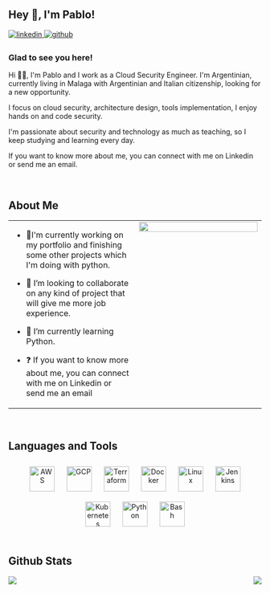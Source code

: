 ## Hey 👋, I'm Pablo!  
  

<a href="https://www.linkedin.com/in/pablo-agustin-spinelli-b83429140/" target="_blank">
<img src=https://img.shields.io/badge/linkedin-%231E77B5.svg?&style=for-the-badge&logo=linkedin&logoColor=white alt=linkedin style="margin-bottom: 5px;" />
</a>
<a href="https://github.com/paspinelli" target="_blank">
<img src=https://img.shields.io/badge/github-%2324292e.svg?&style=for-the-badge&logo=github&logoColor=white alt=github style="margin-bottom: 5px;" />
</a>  
  



### Glad to see you here!  
Hi 👋🏼, I'm Pablo and I work as a Cloud Security Engineer. I'm Argentinian, currently living in Malaga with Argentinian and Italian citizenship, looking for a new opportunity.

I focus on cloud security, architecture design, tools implementation, I enjoy hands on and code security. 

I'm passionate about security and technology as much as teaching, so I keep studying and learning every day. 

If you want to know more about me, you can connect with me on Linkedin or send me an email.
  
  

<br/>  


## About Me  
<table><tr><td valign="top" width="50%">

- 🔭I'm currently working on my portfolio and finishing some other projects which I'm doing with python. 


- 👯 I’m looking to collaborate on any kind of project that will give me more job experience.  
  

- 🌱 I’m currently learning Python.
  

- ❓ If you want to know more about me, you can connect with me on Linkedin or send me an email   


</td><td valign="top" width="50%">

<img src="https://rishavanand.github.io/static/images/greetings.gif" align="left" style="width: 100%" />  


</td></tr></table>  

<br/>  


## Languages and Tools  
<div align="center">  
<a href="https://aws.amazon.com/" target="_blank"><img style="margin: 10px" src="https://profilinator.rishav.dev/skills-assets/amazonwebservices-original-wordmark.svg" alt="AWS" height="50" /></a>  
<a href="https://cloud.google.com/" target="_blank"><img style="margin: 10px" src="https://profilinator.rishav.dev/skills-assets/google_cloud-icon.svg" alt="GCP" height="50" /></a>  
<a href="https://www.terraform.io/" target="_blank"><img style="margin: 10px" src="https://profilinator.rishav.dev/skills-assets/terraformio-icon.svg" alt="Terraform" height="50" /></a>  
<a href="https://www.docker.com/" target="_blank"><img style="margin: 10px" src="https://profilinator.rishav.dev/skills-assets/docker-original-wordmark.svg" alt="Docker" height="50" /></a>  
<a href="https://www.linux.org/" target="_blank"><img style="margin: 10px" src="https://profilinator.rishav.dev/skills-assets/linux-original.svg" alt="Linux" height="50" /></a>  
<a href="https://www.jenkins.io/" target="_blank"><img style="margin: 10px" src="https://profilinator.rishav.dev/skills-assets/jenkins-icon.svg" alt="Jenkins" height="50" /></a>  
<a href="https://kubernetes.io/" target="_blank"><img style="margin: 10px" src="https://profilinator.rishav.dev/skills-assets/kubernetes-icon.svg" alt="Kubernetes" height="50" /></a>  
<a href="https://www.python.org/" target="_blank"><img style="margin: 10px" src="https://profilinator.rishav.dev/skills-assets/python-original.svg" alt="Python" height="50" /></a>  
<a href="https://www.gnu.org/software/bash/" target="_blank"><img style="margin: 10px" src="https://profilinator.rishav.dev/skills-assets/gnu_bash-icon.svg" alt="Bash" height="50" /></a>  

</div>  

<br/>  



## Github Stats  
<img src="https://github-readme-stats.vercel.app/api?username=paspinelli&show_icons=true&count_private=true&hide_border=true" align="left" />  

<div align="right"><img src="https://github-readme-stats.vercel.app/api/top-langs/?username=paspinelli&hide_border=true&layout=compact" align="right" /></div>  

<br/>  

  

<br/>  

  

<br/>  


<br />





<!--
**federicosilvaflores/federicosilvaflores** is a ✨ _special_ ✨ repository because its `README.md` (this file) appears on your GitHub profile.

Here are some ideas to get you started:

- 🔭 I’m currently working on ...
- 🌱 I’m currently learning ...
- 👯 I’m looking to collaborate on ...
- 🤔 I’m looking for help with ...
- 💬 Ask me about ...
- 📫 How to reach me: ...
- 😄 Pronouns: ...
- ⚡ Fun fact: ...
-->
